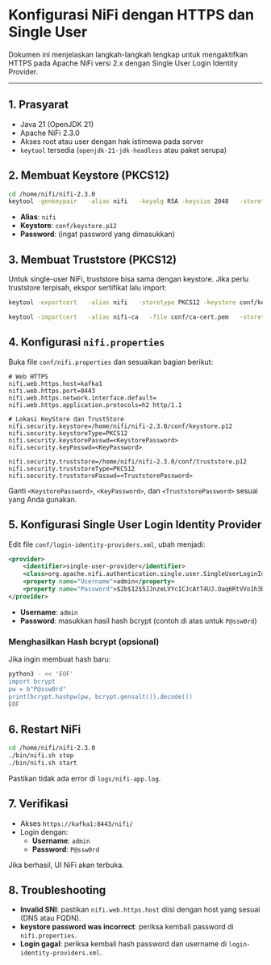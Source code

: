 # Konfigurasi NiFi dengan HTTPS dan Single User

Dokumen ini menjelaskan langkah-langkah lengkap untuk mengaktifkan HTTPS pada Apache NiFi versi 2.x dengan Single User Login Identity Provider.

---

## 1. Prasyarat

- Java 21 (OpenJDK 21)
- Apache NiFi 2.3.0
- Akses root atau user dengan hak istimewa pada server
- `keytool` tersedia (`openjdk-21-jdk-headless` atau paket serupa)

## 2. Membuat Keystore (PKCS12)

```bash
cd /home/nifi/nifi-2.3.0
keytool -genkeypair   -alias nifi   -keyalg RSA -keysize 2048   -storetype PKCS12 -keystore conf/keystore.p12   -validity 3650   -dname "CN=kafka1, OU=IT, O=MyOrg, L=City, ST=State, C=ID"   -ext SAN=DNS:kafka1,IP:10.100.13.205
```

- **Alias**: `nifi`
- **Keystore**: `conf/keystore.p12`
- **Password**: (ingat password yang dimasukkan)

## 3. Membuat Truststore (PKCS12)

Untuk single-user NiFi, truststore bisa sama dengan keystore. Jika perlu truststore terpisah, ekspor sertifikat lalu import:

```bash
keytool -exportcert   -alias nifi   -storetype PKCS12 -keystore conf/keystore.p12   -file conf/ca-cert.pem

keytool -importcert   -alias nifi-ca   -file conf/ca-cert.pem   -storetype PKCS12 -keystore conf/truststore.p12   -noprompt
```

## 4. Konfigurasi `nifi.properties`

Buka file `conf/nifi.properties` dan sesuaikan bagian berikut:

```properties
# Web HTTPS
nifi.web.https.host=kafka1
nifi.web.https.port=8443
nifi.web.https.network.interface.default=
nifi.web.https.application.protocols=h2 http/1.1

# Lokasi KeyStore dan TrustStore
nifi.security.keystore=/home/nifi/nifi-2.3.0/conf/keystore.p12
nifi.security.keystoreType=PKCS12
nifi.security.keystorePasswd=<KeystorePassword>
nifi.security.keyPasswd=<KeyPassword>

nifi.security.truststore=/home/nifi/nifi-2.3.0/conf/truststore.p12
nifi.security.truststoreType=PKCS12
nifi.security.truststorePasswd=<TruststorePassword>
```

Ganti `<KeystorePassword>`, `<KeyPassword>`, dan `<TruststorePassword>` sesuai yang Anda gunakan.

## 5. Konfigurasi Single User Login Identity Provider

Edit file `conf/login-identity-providers.xml`, ubah menjadi:

```xml
<provider>
    <identifier>single-user-provider</identifier>
    <class>org.apache.nifi.authentication.single.user.SingleUserLoginIdentityProvider</class>
    <property name="Username">admin</property>
    <property name="Password">$2b$12$5JJnzeLVYcICJcAtT4UJ.Oaq6RtVVo1h3DC8oHADjRDJQ6QbQtrF6</property>
</provider>
```

- **Username**: `admin`
- **Password**: masukkan hasil hash bcrypt (contoh di atas untuk `P@ssw0rd`)

### Menghasilkan Hash bcrypt (opsional)

Jika ingin membuat hash baru:

```bash
python3 - << 'EOF'
import bcrypt
pw = b"P@ssw0rd"
print(bcrypt.hashpw(pw, bcrypt.gensalt()).decode())
EOF
```

## 6. Restart NiFi

```bash
cd /home/nifi/nifi-2.3.0
./bin/nifi.sh stop
./bin/nifi.sh start
```

Pastikan tidak ada error di `logs/nifi-app.log`.

## 7. Verifikasi

- Akses `https://kafka1:8443/nifi/`
- Login dengan:
  - **Username**: `admin`
  - **Password**: `P@ssw0rd`

Jika berhasil, UI NiFi akan terbuka.

## 8. Troubleshooting

- **Invalid SNI**: pastikan `nifi.web.https.host` diisi dengan host yang sesuai (DNS atau FQDN).
- **keystore password was incorrect**: periksa kembali password di `nifi.properties`.
- **Login gagal**: periksa kembali hash password dan username di `login-identity-providers.xml`.
